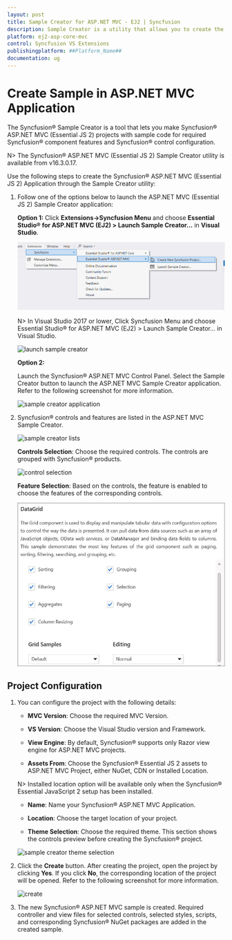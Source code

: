 ```yaml
---
layout: post
title: Sample Creator for ASP.NET MVC - EJ2 | Syncfusion
description: Sample Creator is a utility that allows you to create the Syncfusion ASP.NET MVC (Essential JS 2) Projects with required Syncfusion controls
platform: ej2-asp-core-mvc
control: Syncfusion VS Extensions
publishingplatform: ##Platform_Name##
documentation: ug
---
```


# Create Sample in ASP.NET MVC Application

The Syncfusion® Sample Creator is a tool that lets you make Syncfusion® ASP.NET MVC (Essential JS 2) projects with sample code for required Syncfusion® component features and Syncfusion® control configuration.

N> The Syncfusion® ASP.NET MVC (Essential JS 2) Sample Creator utility is available from v16.3.0.17.

Use the following steps to create the Syncfusion® ASP.NET MVC (Essential JS 2) Application through the Sample Creator utility:

1. Follow one of the options below to launch the ASP.NET MVC (Essential JS 2) Sample Creator application:

    **Option 1:** Click **Extensions->Syncfusion Menu** and choose **Essential Studio® for ASP.NET MVC (EJ2) > Launch Sample Creator…** in **Visual Studio**.

    ![launch sample creator](images/launch-sample-creator-latest.png)

    N> In Visual Studio 2017 or lower, Click Syncfusion Menu and choose Essential Studio® for ASP.NET MVC (EJ2) > Launch Sample Creator… in Visual Studio.

    ![launch sample creator](images/launch-sample-creator.png)

    **Option 2:**

    Launch the Syncfusion® ASP.NET MVC Control Panel. Select the Sample Creator button to launch the ASP.NET MVC Sample Creator application. Refer to the following screenshot for more information.

    ![sample creator application](images/sample-creator-application.png)

2. Syncfusion® controls and features are listed in the ASP.NET MVC Sample Creator.

    ![sample creator lists](images/sample-creator-list.png)

    **Controls Selection**: Choose the required controls. The controls are grouped with Syncfusion® products.

    ![control selection](images/control-selection.png)

    **Feature Selection**: Based on the controls, the feature is enabled to choose the features of the corresponding controls.

    ![feature selection](images/feature-list.png)

## Project Configuration

1. You can configure the project with the following details:

    * **MVC Version**: Choose the required MVC Version.

    * **VS Version**: Choose the Visual Studio version and Framework.

    * **View Engine**: By default, Syncfusion® supports only Razor view engine for ASP.NET MVC projects.

    * **Assets From**: Choose the Syncfusion® Essential JS 2 assets to ASP.NET MVC Project, either NuGet, CDN or Installed Location.

    N> Installed location option will be available only when the Syncfusion® Essential JavaScript 2 setup has been installed.

    * **Name**: Name your Syncfusion® ASP.NET MVC Application.

    * **Location**: Choose the target location of your project.

    * **Theme Selection**: Choose the required theme. This section shows the controls preview before creating the Syncfusion® project.

    ![sample creator theme selection](images/aspnet-mvc-samplecreator.png)

2. Click the **Create** button. After creating the project, open the project by clicking **Yes**. If you click **No**, the corresponding location of the project will be opened. Refer to the following screenshot for more information.

    ![create](images/sample-creator-create.png)

3. The new Syncfusion® ASP.NET MVC sample is created. Required controller and view files for selected controls, selected styles, scripts, and corresponding Syncfusion® NuGet packages are added in the created sample.
